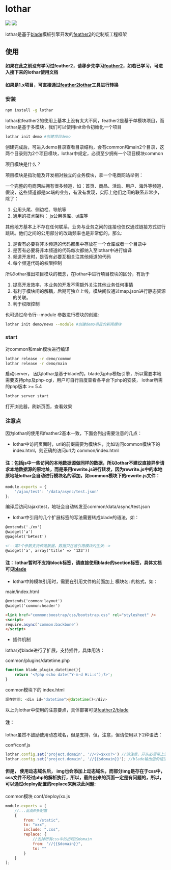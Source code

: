 # lothar

![](https://img.shields.io/npm/v/lothar.svg) ![](https://img.shields.io/npm/dm/lothar.svg)


lothar是基于[blade](http://www.golaravel.com/laravel/docs/5.1/blade/)模板引擎开发的[feather2](https://github.com/feather-team/feather2)的定制版工程框架

## 使用

#### 如果在此之前没有学习过feather2，请移步先学习[feather2](https://github.com/feather-team/feather2)，如若已学习，可进入接下来的lothar使用文档

#### 如果是1.x项目，可直接通过[feather2lothar](https://github.com/jsyczhanghao/feather2lothar)工具进行转换

### 安装

```sh
npm install -g lothar
```

lothar和feather2的使用上基本上没有太大不同，feather2是基于单模块项目，而lothar是基于多模块，我们可以使用init命令初始化一个项目


```sh
lothar init demo #创建项目demo
```

创建完成后，可进入demo目录查看目录结构，会有common和main2个目录，这两个目录则为2个项目模块，lothar中规定，必须至少拥有一个项目模块common

项目模块是什么？

项目模块是指功能及开发相对独立的业务模块，拿一个电商网站举例：

一个完整的电商网站拥有很多频道，如：首页、商品、活动、用户、海外等频道，假设，这些频道都是pc端的业务，有没有发现，实际上他们之间的联系非常少，除了：
1.  公用头尾、侧边栏、导航等 
1.  通用的技术架构： js公用类库、ui库等

其他地方基本上不存在任何联系，业务与业务之间的连接也仅仅通过链接方式进行跳转。他们之间的公用部分的改动频率也是非常低的，那么:

1.  是否有必要将非本频道的代码都集中存放在一个仓库或者一个目录中
1.  是否有必要将非本频道的代码每次都纳入至lothar中进行编译
1.  频道开发时，是否有必要互相关注其他频道的代码
1.  每个频道代码的权限控制

所以lothar推出项目模块的概念，在lothar中进行项目模块的区分，有助于 

1.  提高开发效率，本业务的开发不需额外关注其他业务任何事情 
2.  有利于模块间的解耦，后期可独立上线，模块间仅通过map.json进行静态资源的关联。
3.  利于权限控制


也可通过命令行--module 参数进行模块的创建:
 
 ```sh
 lothar init demo/news --module #创建demo项目的新闻模块
 ```

### start

对common和main模块进行编译

```sh
lothar release -r demo/common
lothar release -r demo/main
```

启动server， 因为lothar是基于blade的，blade为php模板引擎，所以需要本地需要支持php及php-cgi，用户可自行百度查看各平台下php的安装， lothar所需的php版本 >= 5.4

```sh
lothar server start
```

打开浏览器，刷新页面，查看效果

### 注意点

因为lothar的使用和feather2基本一致，下面会列出需要注意的几点：

* lothar中访问页面时，url的前缀需要为模块名，比如访问common模块下的 index.html，则正确的访问url为 common/index.html

#### 注：包括js中一些访问的本地数据源做同样的数据，所以lothar不建议直接异步请求本地数据源的原地址，而是采用rewrite.js进行转发，因为rewrite.js中的本地原地址lothar会自动进行模块名的添加，如common模块下的rewrite.js文件：

```js
module.exports = {
    '/ajax/test': '/data/async/test.json' 
};
```

编译后访问/ajax/test，地址会自动转发至common/data/async/test.json

* lothar中引用的几个扩展标签的写法需要转成blade的语法，如：

```html
@extends('./xx')
@widget('a')
@pagelet('b#test')

<!--第2个参数支持传递数据，数据只在被引用模块内生效-->
@widget('a', array('title' => '123')) 
```

#### 注： lothar暂时不支持block标签，请直接使用blade的section标签，具体文档可见[blade](http://www.golaravel.com/laravel/docs/5.1/blade/)

* lothar中跨模块引用时，需要在引用文件的前面加上  模块名: 的格式，如：

main/index.html

```html
@extends('common:layout')
@widget('common:header')

<link href="common:boostrap/css/bootstrap.css" rel="stylesheet" />
<script>
require.async('common:backbone')
</script>
```

* 插件机制

lothar对blade进行了扩展，支持插件，具体用法：

common/plugins/datetime.php

```php
function blade_plugin_datetime(){
    return '<?php echo date("Y-m-d H:i:s");?>';
}
```

common模块下的 index.html

```php
现在时间: <div id="datetime">@datetime()</div>
```

以上为lothar中使用的注意要点，具体部署可见[feather2/blade](https://github.com/jsyczhanghao/feather2-blade.git)


#### 注：

lothar虽然不鼓励使用动态域名，但是支持，但，注意，但请使用以下2种语法：

conf/conf.js
```js
lothar.config.set('project.domain', '//<?=$xxx?>') //请注意，开头必须带上请求协议，不要有分号，也不要使用 <?php echo 这种语法，注意： 重要的事情只说一次
lothar.config.set('project.domain', '//{{$domain}}'); //blade输出值的语法也是支持的
```

#### 但是， 使用动态域名后， img也会添加上动态域名，而部分img是存在于css中，css文件不经过php的解析执行，所以，最终出来的页面一定是有问题的，所以，可以通过deploy配置的replace来解决此问题:

common模块 conf/deploy/xx.js
```js
module.exports = [
    //...此处N多配置
    {
        from: "/static",
        to: "xxx",
        include: ".css",
        replace: {
            //去掉所有css中的出现的domain
            from: "//{{$domain}}",
            to: ""
        }
    }
];
```
